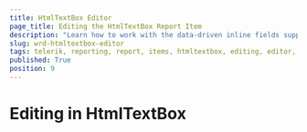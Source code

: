 ```yaml
---
title: HtmlTextBox Editor
page_title: Editing the HtmlTextBox Report Item
description: "Learn how to work with the data-driven inline fields supported by the Telerik Reporting HtmlTextBox report item and edit them in place or through a design-time editor."
slug: wrd-htmltextbox-editor
tags: telerik, reporting, report, items, htmltextbox, editing, editor, web report designer
published: True
position: 9
---
```


# Editing in HtmlTextBox
